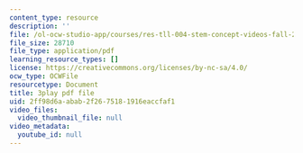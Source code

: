 ```yaml
---
content_type: resource
description: ''
file: /ol-ocw-studio-app/courses/res-tll-004-stem-concept-videos-fall-2013/2ff98d6aabab2f2675181916eaccfaf1_XR_0k8JIawY.pdf
file_size: 28710
file_type: application/pdf
learning_resource_types: []
license: https://creativecommons.org/licenses/by-nc-sa/4.0/
ocw_type: OCWFile
resourcetype: Document
title: 3play pdf file
uid: 2ff98d6a-abab-2f26-7518-1916eaccfaf1
video_files:
  video_thumbnail_file: null
video_metadata:
  youtube_id: null
---
```

